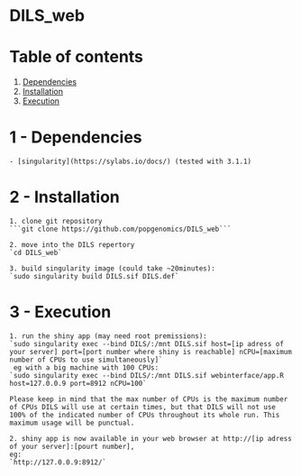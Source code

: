 # DILS_web
# Table of contents
1. [Dependencies](#1---dependencies)     
2. [Installation](#2---installation)  
3. [Execution](#3---execution)  

# 1 - Dependencies
	- [singularity](https://sylabs.io/docs/) (tested with 3.1.1) 
	
# 2 - Installation
	1. clone git repository  
	```git clone https://github.com/popgenomics/DILS_web```  

	2. move into the DILS repertory  
	`cd DILS_web`  
		
	3. build singularity image (could take ~20minutes):  
	`sudo singularity build DILS.sif DILS.def`  

# 3 - Execution  	
	1. run the shiny app (may need root premissions):  
	`sudo singularity exec --bind DILS/:/mnt DILS.sif host=[ip adress of your server] port=[port number where shiny is reachable] nCPU=[maximum number of CPUs to use simultaneously]`  
	 eg with a big machine with 100 CPUs:  
	`sudo singularity exec --bind DILS/:/mnt DILS.sif webinterface/app.R host=127.0.0.9 port=8912 nCPU=100`
	
	Please keep in mind that the max number of CPUs is the maximum number of CPUs DILS will use at certain times, but that DILS will not use 100% of the indicated number of CPUs throughout its whole run. This maximum usage will be punctual.  
	  
	2. shiny app is now available in your web browser at http://[ip adress of your server]:[pourt number],  
	eg:  
	`http://127.0.0.9:8912/`

